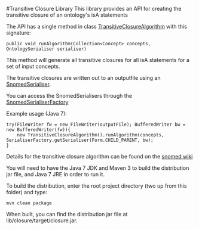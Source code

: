 #Transitive Closure Library
This library provides an API for creating the transitive closure of an ontology's isA statements

The API has a single method in class [TransitiveClosureAlgorithm](/lib/closure/src/main/java/com/ihtsdo/snomed/service/TransitiveClosureAlgorithm.java) with this signature:

    public void runAlgorithm(Collection<Concept> concepts, OntologySerialiser serialiser)

This method will generate all transitive closures for all isA statements for a set of input concepts. 

The transitive closures are written out to an outputfile using an [SnomedSerialiser](/lib/importexport/src/main/java/com/ihtsdo/snomed/service/serialiser/SnomedSerialiser.java).

You can access the SnomedSerialisers through the [SnomedSerialiserFactory](/lib/importexport/src/main/java/com/ihtsdo/snomed/service/serialiser/SnomedSerialiserFactory.java)

Example usage (Java 7):

    try(FileWriter fw = new FileWriter(outputFile); BufferedWriter bw = new BufferedWriter(fw)){
        new TransitiveClosureAlgorithm().runAlgorithm(concepts, SerialiserFactory.getSerialiser(Form.CHILD_PARENT, bw);
    }


Details for the transitive closure algorithm can be found on the [snomed wiki](https://sites.google.com/a/ihtsdo.org/snomed-publish/algorithm/transitive-closure)

You will need to have the Java 7 JDK and Maven 3 to build the distribution jar file, and Java 7 JRE in order to run it.

To build the distribution, enter the root project directory (two up from this folder) and type:

    mvn clean package
    
When built, you can find the distribution jar file at lib/closure/target/closure.jar.
